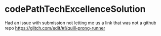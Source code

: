 # codePathTechExcellenceSolution
Had an issue with submission not letting me us a link that was not a github repo
https://glitch.com/edit/#!/quill-prong-runner
